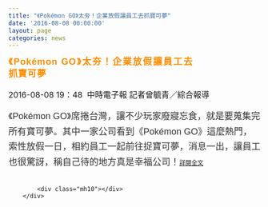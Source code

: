 ```yaml
---
title: "《Pokémon GO》太夯！企業放假讓員工去抓寶可夢"
date: '2016-08-08 00:00:00'
layout: page
categories: news
---
```


<div class="text">
			<div>
	<div>
		<h2 id="story_art_title" style="margin: 0px; padding: 0px 135px 0px 0px; letter-spacing: 1px; font-family: &quot;Microsoft YaHei&quot;, 微软雅黑体, &quot;Microsoft JhengHei&quot;, 微軟正黑體, Arial, Helvetica, sans-serif; font-weight: normal; font-stretch: normal; font-size: 32px; line-height: 1.3; text-align: justify;">
			<span style="color: rgb(255, 140, 0);"><span style="font-size: 18px;"><strong>《Pokémon GO》太夯！企業放假讓員工去抓寶可夢</strong></span></span></h2>
	</div>
	<div>
		&nbsp;</div>
	<div>
		<span style="font-size: 16px;">2016-08-08 19：48 &nbsp;中時電子報 記者曾毓青</span><span style="font-size: 16px;">／綜合報導</span></div>
	<div>
		&nbsp;</div>
	<span style="color: rgb(51, 51, 51); font-family: &quot;Microsoft Jhenghei&quot;, Verdana, Arial, PMingLiU, sans-serif; font-size: 18px; line-height: 30.6px;">《Pokémon GO》席捲台灣，讓不少玩家廢寢忘食，就是要蒐集完所有寶可夢。其中一家公司看到《Pokémon GO》這麼熱門，索性放假一日，相約員工一起前往捉寶可夢，消息一出，讓員工也很驚訝，稱自己待的地方真是幸福公司！</span><span style="font-size: 16px;"><a href="http://photo.chinatimes.com/20160808007426-260804" style="font-size: 9pt; line-height: 28px; text-align: justify;">詳閱全文</a></span></div>
<div>
	&nbsp;</div>

			<div class="mh10"></div>
		</div>